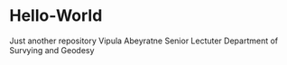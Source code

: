 # Hello-World
Just another repository
Vipula Abeyratne
Senior Lectuter
Department of Survying  and Geodesy

